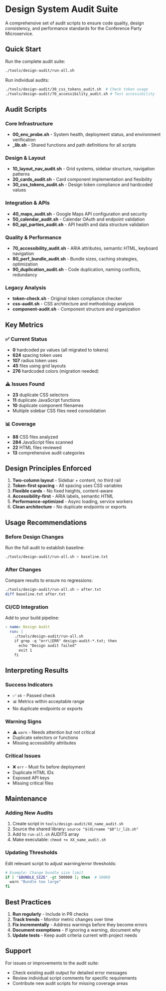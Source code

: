 # Design System Audit Suite

A comprehensive set of audit scripts to ensure code quality, design consistency, and performance standards for the Conference Party Microservice.

## Quick Start

Run the complete audit suite:
```bash
./tools/design-audit/run-all.sh
```

Run individual audits:
```bash
./tools/design-audit/30_css_tokens_audit.sh  # Check token usage
./tools/design-audit/70_accessibility_audit.sh # Test accessibility
```

## Audit Scripts

### Core Infrastructure
- **00_env_probe.sh** - System health, deployment status, and environment verification
- **_lib.sh** - Shared functions and path definitions for all scripts

### Design & Layout
- **10_layout_nav_audit.sh** - Grid systems, sidebar structure, navigation patterns
- **20_cards_audit.sh** - Card component implementation and flexibility
- **30_css_tokens_audit.sh** - Design token compliance and hardcoded values

### Integration & APIs
- **40_maps_audit.sh** - Google Maps API configuration and security
- **50_calendar_audit.sh** - Calendar OAuth and endpoint validation
- **60_api_parties_audit.sh** - API health and data structure validation

### Quality & Performance
- **70_accessibility_audit.sh** - ARIA attributes, semantic HTML, keyboard navigation
- **80_perf_bundle_audit.sh** - Bundle sizes, caching strategies, optimization
- **90_duplication_audit.sh** - Code duplication, naming conflicts, redundancy

### Legacy Analysis
- **token-check.sh** - Original token compliance checker
- **css-audit.sh** - CSS architecture and methodology analysis
- **component-audit.sh** - Component structure and organization

## Key Metrics

### ✅ Current Status
- **0** hardcoded px values (all migrated to tokens)
- **624** spacing token uses
- **107** radius token uses
- **45** files using grid layouts
- **276** hardcoded colors (migration needed)

### ⚠️ Issues Found
- **23** duplicate CSS selectors
- **11** duplicate JavaScript functions
- **10** duplicate component filenames
- Multiple sidebar CSS files need consolidation

### 📊 Coverage
- **88** CSS files analyzed
- **284** JavaScript files scanned
- **22** HTML files reviewed
- **13** comprehensive audit categories

## Design Principles Enforced

1. **Two-column layout** - Sidebar + content, no third rail
2. **Token-first spacing** - All spacing uses CSS variables
3. **Flexible cards** - No fixed heights, content-aware
4. **Accessibility-first** - ARIA labels, semantic HTML
5. **Performance-optimized** - Async loading, service workers
6. **Clean architecture** - No duplicate endpoints or exports

## Usage Recommendations

### Before Design Changes
Run the full audit to establish baseline:
```bash
./tools/design-audit/run-all.sh > baseline.txt
```

### After Changes
Compare results to ensure no regressions:
```bash
./tools/design-audit/run-all.sh > after.txt
diff baseline.txt after.txt
```

### CI/CD Integration
Add to your build pipeline:
```yaml
- name: Design Audit
  run: |
    ./tools/design-audit/run-all.sh
    if grep -q "err\|ERR" design-audit-*.txt; then
      echo "Design audit failed"
      exit 1
    fi
```

## Interpreting Results

### Success Indicators
- ✅ `ok` - Passed check
- 📊 Metrics within acceptable range
- No duplicate endpoints or exports

### Warning Signs
- ⚠️ `warn` - Needs attention but not critical
- Duplicate selectors or functions
- Missing accessibility attributes

### Critical Issues
- ❌ `err` - Must fix before deployment
- Duplicate HTML IDs
- Exposed API keys
- Missing critical files

## Maintenance

### Adding New Audits
1. Create script in `tools/design-audit/XX_name_audit.sh`
2. Source the shared library: `source "$(dirname "$0")/_lib.sh"`
3. Add to `run-all.sh` AUDITS array
4. Make executable: `chmod +x XX_name_audit.sh`

### Updating Thresholds
Edit relevant script to adjust warning/error thresholds:
```bash
# Example: Change bundle size limit
if [ "$BUNDLE_SIZE" -gt 500000 ]; then  # 500KB
  warn "Bundle too large"
fi
```

## Best Practices

1. **Run regularly** - Include in PR checks
2. **Track trends** - Monitor metric changes over time
3. **Fix incrementally** - Address warnings before they become errors
4. **Document exemptions** - If ignoring a warning, document why
5. **Update tests** - Keep audit criteria current with project needs

## Support

For issues or improvements to the audit suite:
- Check existing audit output for detailed error messages
- Review individual script comments for specific requirements
- Contribute new audit scripts for missing coverage areas